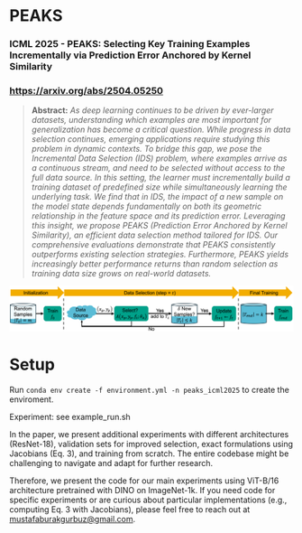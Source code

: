 # PEAKS
### ICML 2025 - PEAKS: Selecting Key Training Examples Incrementally via Prediction Error Anchored by Kernel Similarity 
### https://arxiv.org/abs/2504.05250

> **Abstract:** *As deep learning continues to be driven by ever-larger datasets, understanding which examples are most important for generalization has become a critical question. While progress in data selection continues, emerging applications require studying this problem in dynamic contexts. To bridge this gap, we pose the Incremental Data Selection (IDS) problem, where examples arrive as a continuous stream, and need to be selected without access to the full data source. In this setting, the learner must incrementally build a training dataset of predefined size while simultaneously learning the underlying task. We find that in IDS, the impact of a new sample on the model state depends fundamentally on both its geometric relationship in the feature space and its prediction error. Leveraging this insight, we propose PEAKS (Prediction Error Anchored by Kernel Similarity), an efficient data selection method tailored for IDS. Our comprehensive evaluations demonstrate that PEAKS consistently outperforms existing selection strategies. Furthermore, PEAKS yields increasingly better performance returns than random selection as training data size grows on real-world datasets.*

![PEAKS](main_figure.png)

# Setup
Run ```conda env create -f environment.yml -n peaks_icml2025``` to create the enviroment.

Experiment: see example_run.sh

In the paper, we present additional experiments with different architectures (ResNet-18), validation sets for improved selection, exact formulations using Jacobians (Eq. 3), and training from scratch. The entire codebase might be challenging to navigate and adapt for further research.

Therefore, we present the code for our main experiments using ViT-B/16 architecture pretrained with DINO on ImageNet-1k. If you need code for specific experiments or are curious about particular implementations (e.g., computing Eq. 3 with Jacobians), please feel free to reach out at mustafaburakgurbuz@gmail.com.
